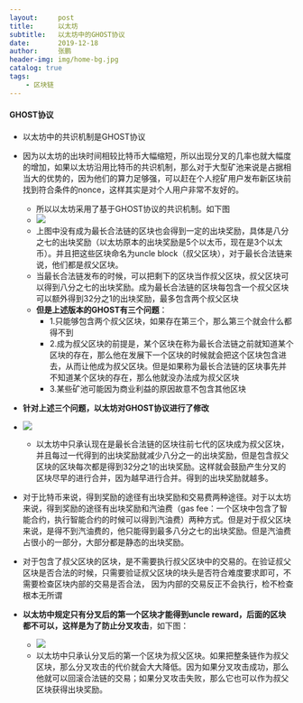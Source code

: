 ```yaml
---
layout:     post 
title:      以太坊
subtitle:   以太坊中的GHOST协议
date:       2019-12-18
author:     张鹏
header-img: img/home-bg.jpg
catalog: true   
tags:                         
    - 区块链
---
```


#### GHOST协议

- 以太坊中的共识机制是GHOST协议
- 因为以太坊的出块时间相较比特币大幅缩短，所以出现分叉的几率也就大幅度的增加，如果以太坊沿用比特币的共识机制，那么对于大型矿池来说是占据相当大的优势的，因为他们的算力足够强，可以赶在个人挖矿用户发布新区块前找到符合条件的nonce，这样其实是对个人用户非常不友好的。
   - 所以以太坊采用了基于GHOST协议的共识机制。如下图
   - ![](https://ftp.bmp.ovh/imgs/2019/12/4925e87ce52b5c18.jpg)
   - 上图中没有成为最长合法链的区块也会得到一定的出块奖励，具体是八分之七的出块奖励（以太坊原本的出块奖励是5个以太币，现在是3个以太币）。并且把这些区块命名为uncle block（叔父区块），对于最长合法链来说，他们都是叔父区块。 
   - 当最长合法链发布的时候，可以把剩下的区块当作叔父区块，叔父区块可以得到八分之七的出块奖励。成为最长合法链的区块每包含一个叔父区块可以额外得到32分之1的出块奖励，最多包含两个叔父区块
   - **但是上述版本的GHOST有三个问题**：
      - 1.只能够包含两个叔父区块，如果存在第三个，那么第三个就会什么都得不到
      - 2.成为叔父区块的前提是，某个区块在称为最长合法链之前就知道某个区块的存在，那么他在发展下一个区块的时候就会把这个区块包含进去，从而让他成为叔父区块。但是如果称为最长合法链的区块事先并不知道某个区块的存在，那么他就没办法成为叔父区块
      - 3.某些矿池可能因为商业利益的原因故意不包含其他区块

- **针对上述三个问题，以太坊对GHOST协议进行了修改**
- ![](https://ftp.bmp.ovh/imgs/2019/12/309a0b5bc9e06bcf.jpg)
   - 以太坊中只承认现在是最长合法链的区块往前七代的区块成为叔父区块，并且每过一代得到的出块奖励就减少八分之一的出块奖励，但是包含叔父区块的区块每次都是得到32分之1的出块奖励。这样就会鼓励产生分叉的区块尽早的进行合并，因为越早进行合并。得到的出块奖励就越多。
- 对于比特币来说，得到奖励的途径有出块奖励和交易费两种途径。对于以太坊来说，得到奖励的途径有出块奖励和汽油费（gas fee：一个区块中包含了智能合约，执行智能合约的时候可以得到汽油费）两种方式。但是对于叔父区块来说，是得不到汽油费的，他只能得到最多八分之七的出块奖励。但是汽油费占很小的一部分，大部分都是静态的出块奖励。
- 对于包含了叔父区块的区块，是不需要执行叔父区块中的交易的。在验证叔父区块是否合法的时候，只需要验证叔父区块的块头是否符合难度要求即可，不需要检查区块内部的交易是否合法， 因为内部的交易反正不会执行，检不检查根本无所谓
- **以太坊中规定只有分叉后的第一个区块才能得到uncle reward，后面的区块都不可以，这样是为了防止分叉攻击**，如下图：
   - ![](https://ftp.bmp.ovh/imgs/2019/12/a8a05f21f0a3dfa9.jpg)
   - 以太坊中只承认分叉后的第一个区块为叔父区块。如果把整条链作为叔父区块，那么分叉攻击的代价就会大大降低。因为如果分叉攻击成功，那么他就可以回滚合法链的交易；如果分叉攻击失败，那么它也可以作为叔父区块获得出块奖励。